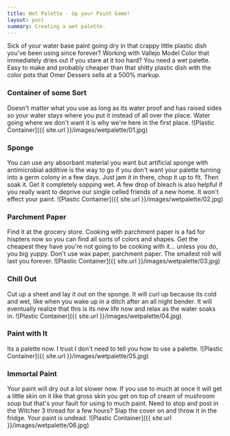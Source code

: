 ```yaml
---
title: Wet Palette - Up your Paint Game!
layout: post
summary: Creating a wet palette.
---
```


Sick of your water base paint going dry in that crappy little plastic dish you've been using since forever? Working with Vallejo Model Color that immediately dries out if you stare at it too hard? You need a wet palette. Easy to make and probably cheaper than that shitty plastic dish with the color pots that Omer Dessers sells at a 500% markup.

### Container of some Sort
Doesn't matter what you use as long as its water proof and has raised sides so your water stays where you put it instead of all over the place. Water going where we don't want it is why we're here in the first place.
![Plastic Container]({{ site.url }}/images/wetpalette/01.jpg)

### Sponge
You can use any absorbant material you want but artificial sponge with antimicrobial additive is the way to go if you don't want your palette turning into a germ colony in a few days. Just jam it in there, chop it up to fit. Then soak it. Get it completely sopping wet. A few drop of bleach is also helpful if you really want to deprive our single celled friends of a new home. It won't effect your paint. 
![Plastic Container]({{ site.url }}/images/wetpalette/02.jpg)

### Parchment Paper
Find it at the grocery store. Cooking with parchment paper is a fad for hispters now so you can find all sorts of colors and shapes. Get the cheapest they have you're not going to be cooking with it... unless you do, you big yuppy. Don't use wax paper, parchment paper. The smallest roll will last you forever.
![Plastic Container]({{ site.url }}/images/wetpalette/03.jpg)

### Chill Out
Cut up a sheet and lay it out on the sponge. It will curl up because its cold and wet, like when you wake up in a ditch after an all night bender. It will eventually realize that this is its new life now and relax as the water soaks in.
![Plastic Container]({{ site.url }}/images/wetpalette/04.jpg)


### Paint with It
Its a palette now. I trust I don't need to tell you how to use a palette.
![Plastic Container]({{ site.url }}/images/wetpalette/05.jpg)

### Immortal Paint
Your paint will dry out a lot slower now. If you use to much at once it will get a little skin on it like that gross skin you get on top of cream of mushroom soup but that's your fault for using to much paint. Need to stop and post in the Witcher 3 thread for a few hours? Slap the cover on and throw it in the fridge. Your paint is undead. 
![Plastic Container]({{ site.url }}/images/wetpalette/06.jpg)

